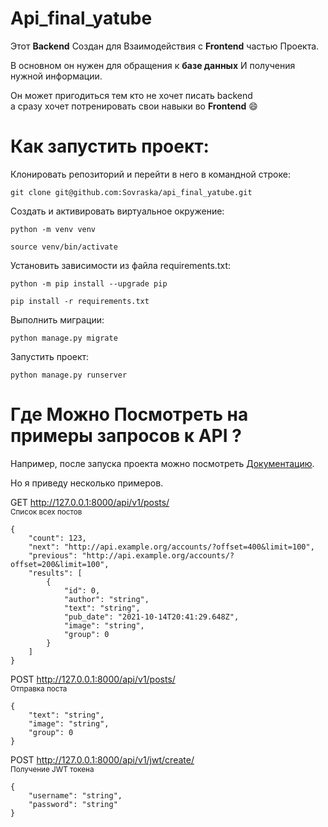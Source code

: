 # Api_final_yatube
Этот **Backend** Создан для Взаимодействия с **Frontend** частью Проекта.  

В основном он нужен для обращения к **базе данных** И получения нужной информации.

Он может пригодиться тем кто не хочет писать backend  
а сразу хочет потренировать свои навыки во **Frontend** :smile:




# Как запустить проект:
Клонировать репозиторий и перейти в него в командной строке:

`git clone git@github.com:Sovraska/api_final_yatube.git`

Создать и активировать виртуальное окружение:

`python -m venv venv`

`source venv/bin/activate`

Установить зависимости из файла requirements.txt:

`python -m pip install --upgrade pip`

`pip install -r requirements.txt`

Выполнить миграции:

`python manage.py migrate`

Запустить проект:

`python manage.py runserver`

# Где Можно Посмотреть на примеры запросов к API ?
Например, после запуска проекта можно посмотреть [Документацию](http://127.0.0.1:8000/redoc/).

Но я приведу несколько примеров.

GET http://127.0.0.1:8000/api/v1/posts/  
<sub> Список всех постов</sub>

    {
        "count": 123,
        "next": "http://api.example.org/accounts/?offset=400&limit=100",
        "previous": "http://api.example.org/accounts/?offset=200&limit=100",
        "results": [
            {
                "id": 0,
                "author": "string",
                "text": "string",
                "pub_date": "2021-10-14T20:41:29.648Z",
                "image": "string",
                "group": 0
            }
        ]
    }

POST http://127.0.0.1:8000/api/v1/posts/  
<sub>Отправка поста</sub>

    {
        "text": "string",
        "image": "string",
        "group": 0
    }

POST http://127.0.0.1:8000/api/v1/jwt/create/  
<sub> Получение JWT токена</sub>

    {
        "username": "string",
        "password": "string"
    }
